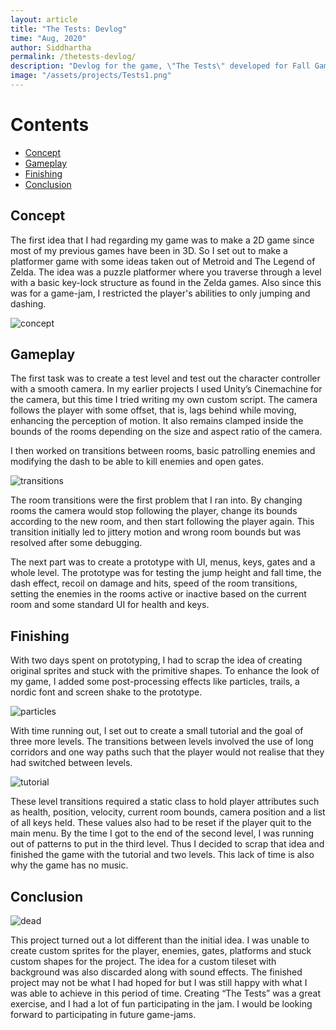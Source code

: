 ```yaml
---
layout: article
title: "The Tests: Devlog"
time: "Aug, 2020"
author: Siddhartha
permalink: /thetests-devlog/
description: "Devlog for the game, \"The Tests\" developed for Fall Game Jam 2020"
image: "/assets/projects/Tests1.png"
---
```

# Contents
- [Concept](#concept)
- [Gameplay](#gameplay)
- [Finishing](#finishing)
- [Conclusion](#conclusion)

## Concept

The first idea that I had regarding my game was to make a 2D game since most of my previous games have been in 3D. So I set out to make a platformer game with some ideas taken out of Metroid and The Legend of Zelda. The idea was a puzzle platformer where you traverse through a level with a basic key-lock structure as found in the Zelda games. Also since this was for a game-jam, I restricted the player's abilities to only jumping and dashing.

<img class="article-screenshot" src="https://img.itch.zone/aW1nLzQxNDY4OTcucG5n/original/va0S4i.png" alt="concept"/>

## Gameplay

The first task was to create a test level and test out the character controller with a smooth camera. In my earlier projects I used Unity’s Cinemachine for the camera, but this time I tried writing my own custom script. The camera follows the player with some offset, that is, lags behind while moving, enhancing the perception of motion. It also remains clamped inside the bounds of the rooms depending on the size and aspect ratio of the camera.

I then worked on transitions between rooms, basic patrolling enemies and modifying the dash to be able to kill enemies and open gates.

<img class="article-screenshot" src="https://img.itch.zone/aW1hZ2UvNzQzOTI1LzQxNDY5NDMucG5n/794x1000/J4HLb7.png" alt="transitions"/>

The room transitions were the first problem that I ran into. By changing rooms the camera would stop following the player, change its bounds according to the new room, and then start following the player again. This transition initially led to jittery motion and wrong room bounds but was resolved after some debugging.

The next part was to create a prototype with UI, menus, keys, gates and a whole level. The prototype was for testing the jump height and fall time, the dash effect, recoil on damage and hits, speed of the room transitions, setting the enemies in the rooms active or inactive based on the current room and some standard UI for health and keys.

## Finishing

With two days spent on prototyping, I had to scrap the idea of creating original sprites and stuck with the primitive shapes. To enhance the look of my game, I added some post-processing effects like particles, trails, a nordic font and screen shake to the prototype.

<img class="article-screenshot" src="https://img.itch.zone/aW1hZ2UvNzQzOTI1LzQxNDY5NDUucG5n/794x1000/CTF6Qz.png" alt="particles"/>


With time running out, I set out to create a small tutorial and the goal of three more levels. The transitions between levels involved the use of long corridors and one way paths such that the player would not realise that they had switched between levels. 

<img class="article-screenshot" src="https://img.itch.zone/aW1hZ2UvNzQzOTI1LzQxNDY5NDIucG5n/794x1000/LWypHO.png" alt="tutorial"/>

These level transitions required a static class to hold player attributes such as health, position, velocity, current room bounds, camera position and a list of all keys held. These values also had to be reset if the player quit to the main menu.
By the time I got to the end of the second level, I was running out of patterns to put in the third level. Thus I decided to scrap that idea and finished the game with the tutorial and two levels. This lack of time is also why the game has no music.

## Conclusion

<img class="article-screenshot" src="https://img.itch.zone/aW1hZ2UvNzQzOTI1LzQxNDY5NDgucG5n/794x1000/01Z60Q.png" alt="dead"/>

This project turned out a lot different than the initial idea. I was unable to create custom sprites for the player, enemies, gates, platforms and stuck custom shapes for the project. The idea for a custom tileset with background was also discarded along with sound effects. The finished project may not be what I had hoped for but I was still happy with what I was able to achieve in this period of time. Creating “The Tests” was a great exercise, and I had a lot of fun participating in the jam. I would be looking forward to participating in future game-jams.
